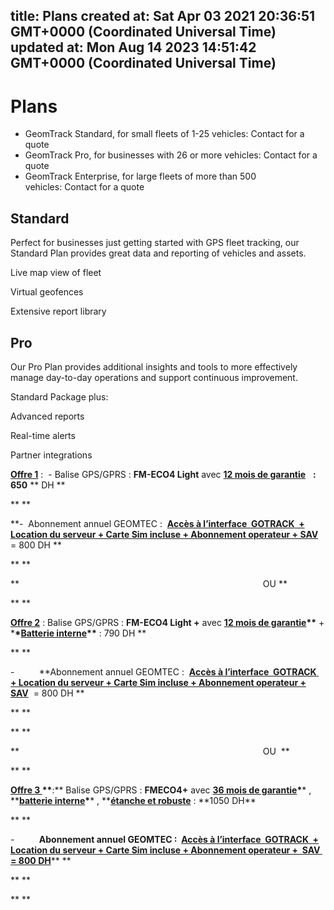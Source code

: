 
title: Plans
created at: Sat Apr 03 2021 20:36:51 GMT+0000 (Coordinated Universal Time)
updated at: Mon Aug 14 2023 14:51:42 GMT+0000 (Coordinated Universal Time)
---

# Plans

-   GeomTrack Standard, for small fleets of 1-25 vehicles: Contact for a quote
-   GeomTrack Pro, for businesses with 26 or more vehicles: Contact for a quote
-   GeomTrack Enterprise, for large fleets of more than 500 vehicles: Contact for a quote

## Standard

Perfect for businesses just getting started with GPS fleet tracking, our Standard Plan provides great data and reporting of vehicles and assets.

Live map view of fleet

Virtual geofences

Extensive report library

## Pro

Our Pro Plan provides additional insights and tools to more effectively manage day-to-day operations and support continuous improvement.

Standard Package plus:

Advanced reports

Real-time alerts

Partner integrations

**<u>Offre 1</u>** :  - Balise GPS/GPRS : **FM-ECO4 Light** avec **<u>12 mois de garantie</u>**   **: 650** ** DH **

\*\* \*\*

**-  Abonnement annuel GEOMTEC :  **<u>Accès à l’interface  </u><u>**GOTRACK**</u><u>  + Location du serveur + Carte Sim incluse + Abonnement operateur + SAV</u>**  = 800 DH **

\*\* \*\*

**                                                                                                   OU **

\*\* \*\*

**<u>Offre 2</u>** : Balise GPS/GPRS : **FM-ECO4 Light +** avec **<u>12 mois de garantie</u>\*\*** + \***\*<u>Batterie interne</u>\*\*** : 790 DH \*\*

\*\* \*\*

\-          **Abonnement annuel GEOMTEC :  **<u>Accès à l’interface  </u><u>**GOTRACK**</u><u>  + Location du serveur + Carte Sim incluse + Abonnement operateur + SAV</u>**  = 800 DH **

\*\* \*\*

\*\* \*\*

**                                                                                                   OU  **

\*\* \*\*

**<u>Offre 3 </u>\*\***:** Balise GPS/GPRS : **FMECO4+** avec **<u>36 mois de garantie</u>\***\* , \*\***<u>batterie interne</u>\***\* , \*\***<u>étanche et robuste</u>** : **1050 DH\*\*

\*\* \*\*

\-          **Abonnement annuel GEOMTEC :  **<u>Accès à l’interface  </u><u>**GOTRACK**</u><u>  + Location du serveur + Carte Sim incluse + Abonnement operateur +  SAV</u><u>**  = 800 DH**</u>\*\* \*\*

\*\* \*\*

\*\* \*\*

          
